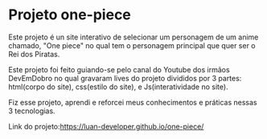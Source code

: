 # Projeto one-piece
Este projeto é un site interativo de selecionar um personagem de um anime
chamado, "One piece" no qual tem o personagem principal que quer ser o Rei
dos Piratas.

Este projeto foi feito guiando-se pelo canal do Youtube dos irmãos DevEmDobro no qual gravaram lives do projeto
divididos por 3 partes: html(corpo do site), css(estilo do site), e Js(interatividade no site).

Fiz esse projeto, aprendi e reforcei meus conhecimentos e práticas nessas 3 tecnologias.

Link do projeto:https://luan-developer.github.io/one-piece/
